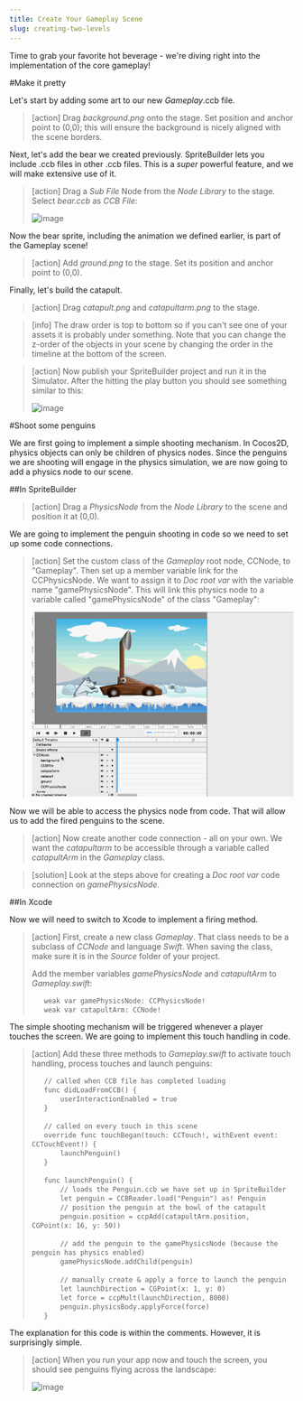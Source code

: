 ```yaml
---
title: Create Your Gameplay Scene
slug: creating-two-levels
---
```


Time to grab your favorite hot beverage - we're diving right into the implementation of the core gameplay!

#Make it pretty

Let's start by adding some art to our new *Gameplay*.ccb file.

> [action]
> Drag *background.png* onto the stage. Set position and anchor point to (0,0); this will ensure the background is nicely aligned with the scene borders.

Next, let's add the bear we created previously. SpriteBuilder lets you include .ccb files in other .ccb files. This is a *super* powerful feature, and we will make extensive use of it.

> [action]
> Drag a *Sub File* Node from the *Node Library* to the stage. Select *bear.ccb* as *CCB File*:
>
> ![image](https://s3.amazonaws.com/mgwu-misc/Spritebuilder+Tutorial/Spritebuilder_SubCCBFile.png)

Now the bear sprite, including the animation we defined earlier, is part of the Gameplay scene!

> [action]
> Add *ground.png* to the stage. Set its position and anchor point to (0,0).

Finally, let's build the catapult.

> [action]
> Drag *catapult.png* and *catapultarm.png* to the stage.

<!-- Make School -->

> [info]
> The draw order is top to bottom so if you can't see one of your assets it is probably under something. Note that you can change the z-order of the objects in your scene by changing the order in the timeline at the bottom of the screen.

<!-- Make School -->

> [action]
> Now publish your SpriteBuilder project and run it in the Simulator. After the hitting the play button you should see something similar to this:
>
> ![image](https://s3.amazonaws.com/mgwu-misc/Spritebuilder+Tutorial/Gameplay1.gif)

#Shoot some penguins

We are first going to implement a simple shooting mechanism. In Cocos2D, physics objects can only be children of physics nodes. Since the penguins we are shooting will engage in the physics simulation, we are now going to add a physics node to our scene.

##In SpriteBuilder

> [action]
> Drag a *PhysicsNode* from the *Node Library* to the scene and position it at (0,0).

We are going to implement the penguin shooting in code so we need to set up some code connections.

> [action]
> Set the custom class of the *Gameplay* root node, CCNode, to "Gameplay". Then set up a member variable link for the CCPhysicsNode. We want to assign it to *Doc root var* with the variable name "gamePhysicsNode". This will link this physics node to a variable called "gamePhysicsNode" of the class "Gameplay":
>
> ![image](codeConnections.gif)

Now we will be able to access the physics node from code. That will allow us to add the fired penguins to the scene.

> [action]
> Now create another code connection - all on your own. We want the *catapultarm* to be accessible through a variable called *catapultArm* in the *Gameplay* class.

<!-- Make School -->

> [solution]
> Look at the steps above for creating a *Doc root var* code connection on *gamePhysicsNode*.

##In Xcode

Now we will need to switch to Xcode to implement a firing method.

> [action]
> First, create a new class *Gameplay*. That class needs to be a subclass of *CCNode* and language *Swift*. When saving the class, make sure it is in the *Source* folder of your project.
>
> Add the member variables *gamePhysicsNode* and *catapultArm* to *Gameplay.swift*:
>
>        weak var gamePhysicsNode: CCPhysicsNode!
>        weak var catapultArm: CCNode!

<!-- TODO: explain explicitly unwrapped optionals & let -->

The simple shooting mechanism will be triggered whenever a player touches the screen. We are going to implement this touch handling in code.

> [action]
> Add these three methods to *Gameplay.swift* to activate touch handling, process touches and launch penguins:
>
>        // called when CCB file has completed loading
>        func didLoadFromCCB() {
>            userInteractionEnabled = true
>        }
>     
>        // called on every touch in this scene
>        override func touchBegan(touch: CCTouch!, withEvent event: CCTouchEvent!) {
>            launchPenguin()
>        }
>     
>        func launchPenguin() {
>            // loads the Penguin.ccb we have set up in SpriteBuilder
>            let penguin = CCBReader.load("Penguin") as! Penguin
>            // position the penguin at the bowl of the catapult
>            penguin.position = ccpAdd(catapultArm.position, CGPoint(x: 16, y: 50))
>     
>            // add the penguin to the gamePhysicsNode (because the penguin has physics enabled)
>            gamePhysicsNode.addChild(penguin)
>     
>            // manually create & apply a force to launch the penguin
>            let launchDirection = CGPoint(x: 1, y: 0)
>            let force = ccpMult(launchDirection, 8000)
>            penguin.physicsBody.applyForce(force)
>        }

The explanation for this code is within the comments. However, it is surprisingly simple.

> [action]
> When you run your app now and touch the screen, you should see penguins flying across the landscape:
>
> ![image](https://s3.amazonaws.com/mgwu-misc/Spritebuilder+Tutorial/FiringPenguins.gif)
